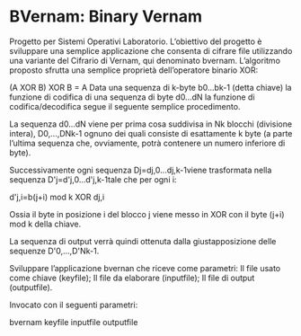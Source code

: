 # BVernam: Binary Vernam
Progetto per Sistemi Operativi Laboratorio.
L’obiettivo del progetto è sviluppare una semplice applicazione che consenta di cifrare file utilizzando una variante del Cifrario di Vernam, qui denominato bvernam. L’algoritmo proposto sfrutta una semplice proprietà dell’operatore binario XOR:

(A XOR B) XOR B = A
Data una sequenza di k-byte b0...bk-1 (detta chiave) la funzione di codifica di una sequenza di byte d0...dN la funzione di codifica/decodifica segue il seguente semplice procedimento. 

La sequenza d0...dN  viene per prima cosa suddivisa in Nk blocchi (divisione intera), D0,...,DNk-1 ognuno dei quali consiste di esattamente k byte (a parte l’ultima sequenza che, ovviamente, potrà contenere un numero inferiore di byte).

Successivamente ogni sequenza Dj=dj,0...dj,k-1viene trasformata nella sequenza D'j=d'j,0...d'j,k-1tale che per ogni i:

d'j,i=b(j+i) mod k XOR dj,i

Ossia il byte in posizione i del blocco j viene messo in XOR con il byte (j+i) mod k della chiave.

La sequenza di output verrà quindi ottenuta dalla giustapposizione delle sequenze D'0,...,D'Nk-1.

Sviluppare l’applicazione bvernan che riceve come parametri:
Il file usato come chiave (keyfile);
Il file da elaborare (inputfile);
Il file di output (outputfile).

Invocato con il seguenti parametri:

bvernam keyfile inputfile outputfile
